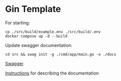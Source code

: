# Gin Template

For starting:

```shell
cp ./src/build/example.env ./src/build/.env
docker compose up -d --build
```

Update swagger documentation:

```shell
cd src && swag init -g ./cmd/app/main.go -o ./docs
```

[Swagger](http://localhost:8000/swagger/index.html)

[Instructions](https://github.com/swaggo/swag/blob/master/README.md) for describing the documentation
